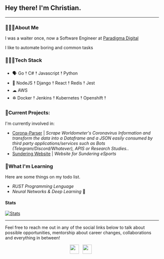 ## Hey there! I'm Christian.
---

### 🙋🏽‍♂️About Me

<p>I was a waiter once, now a Software Engineer at <a href="https:/www.paradigmadigital.com/">Paradigma Digital</a>
</p>
<p>I like to automate boring and common tasks</p>

### 👨🏽‍💻Tech Stack

- 🗣 Go 𒑰 C# 𒑰 Javascript 𒑰 Python
- 🎒 NodeJS 𒑰 Django 𒑰 React 𒑰 Redis 𒑰 Jest
- ☁ AWS 
- ♽ Docker 𒑰 Jenkins 𒑰 Kubernetes 𒑰 Openshift 𒑰

### 🚧Current Projects:

<p>
I'm currently involved in:

- <a href="https://github.com/chrislopez24/corona-parser">Corona-Parser</a> | _Scrape Worldometer's Coronavirus Information and transform the data into a Dataframe and a JSON easily consumed by third party applications/services such as Bots (Telegram/Discord/Whatever), APIS or Research Studies._.
- <a href="https://https://sundering-eu.netlify.app/">Sundering Website</a> | _Website for Sundering eSports_
</p>

### 🌱What I'm Learning

Here are some things on my todo list.

- _RUST Programming Lenguage_
- _Neural Networks & Deep Learning_ 🤖

 #### Stats
[![Stats](https://github-readme-stats.vercel.app/api?username=chrislopez24)](https://github.com/chrislopez24)

---

Feel free to reach me out in any of the social links below to talk about possible opportunities, mentorship about career changes, collaborations and everything in between!

<p align='center'>
<a href="mailto:pagarizabal2@gmail.com@gmail.com"><img height="30" src="https://raw.githubusercontent.com/iansmathew/iansmathew/master/assets/icon_email.png"></a>&nbsp;&nbsp;
<a href="https://www.linkedin.com/in/christianlopezp/"><img height="30" src="https://raw.githubusercontent.com/iansmathew/iansmathew/master/assets/icon_linkedin.png"></a>&nbsp;&nbsp;
</p>

<!--
**chrislopez24/chrislopez24** is a ✨ _special_ ✨ repository because its `README.md` (this file) appears on your GitHub profile.

Here are some ideas to get you started:

- 🔭 I’m currently working on ...
- 🌱 I’m currently learning ...
- 👯 I’m looking to collaborate on ...
- 🤔 I’m looking for help with ...
- 💬 Ask me about ...
- 📫 How to reach me: ...
- 😄 Pronouns: ...
- ⚡ Fun fact: ...
-->
